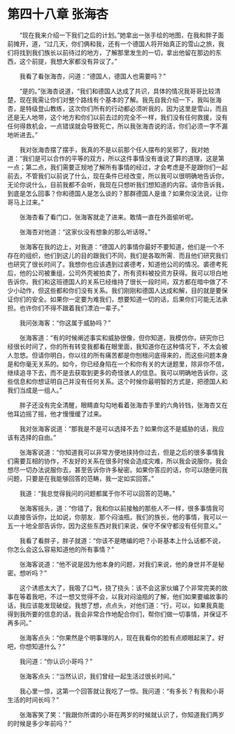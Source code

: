 # 第四十八章 张海杏


　　“现在我来介绍一下我们之后的计划。”她拿出一张手绘的地图，在我和胖子面前摊开，道，“过几天，你们俩和我，还有一个德国人将开始真正的雪山之旅，我们将找到我们族长以前待过的地方，了解那里发生的一切，拿出他留在那边的东西，这个前提，我想大家都没有异议了。”

　　我看了看张海杏，问道：“德国人，德国人也需要吗？”

　　“是的。”张海杏说道，“我们和德国人达成了共识，具体的情况我哥哥比较清楚，现在我需让你们对整个路线有个基本的了解。我先自我介绍一下，我叫张海杏，是特级登山教练，这次你们所有的行动都必须听我的，因为这里是雪山，而且还是无人地带，这个地方和你们以前去过的完全不一样，我们没有任何救援，没有任何得救机会，一点错误就会导致死亡，所以我张海杏说的活，你们必须一字不漏地听进去。”

　　我对张海杏摆了摆手，我真的不是以前那个任人摆布的吴邪了，我对她道：“我们是可以合作的平等的双方，所以这件事情没有谁说了算的道理，这是第一点；第二点，我们需要正规地了解所有事情的经过，才会考虑是不是跟你们一起前去，不管我们以前说了什么，现在条件已经改变，所以我可以很明确地告诉你，无论你说什么，目前我都不会听，我现在只想听我们想知道的内容。请你告诉我，到底是怎么回事？你和德国人是怎么谈的？那群德国人是谁？如果你没法说，让你哥马上过来。”

　　张海杏看了看门口，张海客就走了进来。敢情一直在外面偷听呢。

　　张海杏对他道：“这家伙没有想象的那么听话呀。”

　　张海客在我的边上，对我道：“德国人的事情你最好不要知道，他们是一个不存在的组织，他们到这儿的目的跟我们不同，我们是各取所需．而且他们研究我们也研究了很长时间了。我想你也应该遇到过裘德考，知道他公司的情况。裘德考死后，他的公司被重组，公司外壳被拍卖了，所有资料被投资方获得。我可以坦白地告诉你，我们和这班德国人的关系已经维持了很长一段时间，双方都在暗中做了不少小动作，但这些都和你们没有关系。我们刚刚和德国人达成和解，目的就是要保证你们的安全。如果你一定要为难我们，想要知道一切的话，后果你们可能无法承担。也许你们不得不跟着我们漂泊一辈子。”

　　我问张海客：“你这属于威胁吗？”

　　张海客道：“有的时候阐述事实和威胁很像，但你知道，我模仿你，研究你已经很长时间了，你的所有转变我都看在眼里面，我知道你在这种情况下，不太会被人忽悠。但请你明白，你以往的所有痛苦都是你刨根问底得来的，而这些问题本身是和你毫无关系的。如今，你已经身陷在一个和你有关的大谜题里，除非你不信，继续追寻下去，而不是去获取到更多的奇怪骇人的信息。我可以明确地告诉你，这些信息和你想证明自己并没有任何关系。这个时候你最明智的方式是，把德国人和我们当成是一组人。”

　　胖子还没有完全清醒，眼睛直勾勾地看着张海杏手里的六角铃铛，张海杏又在他耳边摇了摇，他才慢慢缓了过来。

　　我对张海客说道：“那我是不是可以选择不去？如果你这不是威胁的话，我应该有选择的自由。”

　　张海客说道：“你知道我可以非常方便地挟持你过去，但是之后的很多事情我们需要互相的协作，不友好的关系在很多时候会造成灾难，所以我会说服你，我会想尽一切办法说服你去，甚至告诉你许多秘密。如果你答应的话，你可以随便问我问题，只要是在我能够回答的范畴，我一定如实回答。”

　　我道：“我总觉得我问的问题都属于你不可以回答的范畴。”

　　张海客摇头，道：“你错了，我和你以前接触的那些人不一样，很多事情我可以直接告诉你，比如说，你朋友．那个闷油瓶，我们的族长，他的事情，我可以一五一十地全部告诉你，因为这些东西对我们来说，保守不保守都没有任何意义。”

　　我看了看胖子，胖子就道：“你该不是瞎编的吧？小哥基本上什么话都不说，你怎么会这么容易知道他的所有事情？”

　　张海客说道：“他不说是因为他本身的问题，对我们来说，他的身世并不是秘密。想听吗？”

　　这个诱惑太大了，我吸了口气，挠了挠头：该不会这家伙编了个非常完美的故事在等着我吧，不过一想又觉得不会，以我对闷油瓶的了解，他们如果要编故事的话，我应该能发现破绽。我想了想，点点头，对他们道：“行，可以，如果我真能得到我所要的信息的话，我会非常合作地配合你们，帮你们做一切事情，并保证不再多问。”

　　张海客点头：“你果然是个明事理的人，现在我看你的脸有点顺眼起来了。好吧，你想知道什么？”

　　我问道：“你认识小哥吗？”

　　张海客点头：“当然认识，我们曾经一起生活过很长时间。”

　　我心里一惊，这第一个回答就让我吃了一惊。我问道：“有多长？有我和小哥生活的时间长吗？”

　　张海客笑了笑：“我跟你所谓的小哥在两岁的时候就认识了，你知道我们两岁的时候是多少年前吗？”

